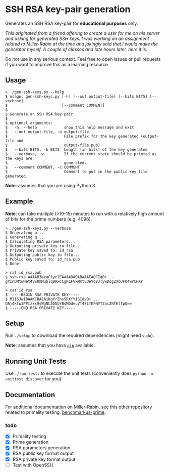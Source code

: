 # SSH RSA key-pair generation
Generates an SSH RSA key-pair for **educational purposes** only.

*This originated from a friend offering to create a user for me on his server and
asking for generated SSH keys. I was working on an assignment related to
Miller-Rabin at the time and jokingly said that I would make the generator
myself. A couple of classes and late hours later, here it is.*

Do not use in any serious context. Feel free to open issues or pull requests
if you want to improve this as a learning resource.

## Usage
```
> ./gen-ssh-keys.py --help
$ usage: gen-ssh-keys.py [-h] [--out output-file] [--bits BITS] [--verbose]
$                        [--comment COMMENT]
$
$ Generate an SSH RSA key pair.
$
$ optional arguments:
$   -h, --help            show this help message and exit
$   --out output-file, -o output-file
$                         File prefix for the key generated (output-file and
$                         output-file.pub)
$   --bits BITS, -b BITS  Length (in bits) of the key generated
$   --verbose, -v         If the current state should be printed as the keys are
$                         generated.
$   --comment COMMENT, -c COMMENT
$                         Comment to put in the public key file generated.
```

**Note**: assumes that you are using Python 3.

## Example
**Note**: can take multiple (>10-15) minutes to run with a relatively high amount
of bits for the prime numbers (e.g. 4096).
```
> ./gen-ssh-keys.py --verbose
$ Generating p...
$ Generating q...
$ Calculating RSA parameters...
$ Outputing private key to file...
$ Private key saved to: id_rsa
$ Outputing public key to file...
$ Public key saved to: id_rsa.pub
$ Done!
```

```
> cat id_rsa.pub
$ ssh-rsa AAAAB3NzaC1yc2EAAAADAQABAAAEAQCIqB+ ... gYInDMtwHet4vwOmMublq9RxCCgK1FVkMmtvQeYq8JTywDcg2XbUF04wrCHXr 
```

```
> cat id_rsa
$ -----BEGIN RSA PRIVATE KEY-----
$ MIISJwIBAAKCBAEAiKgfrZnsSRXfY1SIdvB+ ... OAj4ktw1PPIzxx9sWgNL5DUbYBqMbdeuVf47iTEFNVT3ac2NfEltpQ==
$ -----END RSA PRIVATE KEY-----
```

## Setup
Run `./setup` to download the required dependencies (might need `sudo`).

**Note**: assumes that you have
[`pip`](https://pypi.python.org/pypi/pip) available.

## Running Unit Tests
Use `./run-tests` to execute the unit tests (conveniently does
`python -m unittest discover` for you).

## Documentation
For additional documentation on Miller-Rabin, see this other repository
related to primality testing: 
[benchmarkus-prime](https://github.com/JesseEmond/benchmarkus-prime).

### todo
- [x] Primality testing
- [x] Prime generation
- [x] RSA parameters generation
- [x] RSA public key format output
- [x] RSA private key format output
- [ ] Test with OpenSSH
